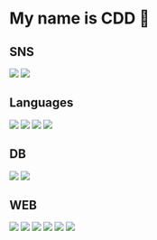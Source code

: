 # **My name is CDD 🤩**

## **SNS**

<a href = "https://velog.io/@dev_cdd"><img src="https://img.shields.io/badge/Velog-20C997?style=flat-square&labelColor=EEEEEE&logo=velog&logoColor=20C997"/></a>
<a href = "https://instagram.com/cdd_world"><img src="https://img.shields.io/badge/Instagram-E4405F?style=flat-square&labelColor=EEEEEE&logo=instagram&logoColor=E4405F"/></a>

## **Languages**

<img src="https://img.shields.io/badge/C-A8B9CC?style=flat-square&labelColor=EEEEEE&logo=c&logoColor=A8B9CC"/> <img src="https://img.shields.io/badge/C++-00599C?style=flat-square&labelColor=EEEEEE&logo=cplusplus&logoColor=00599C"/> <img src="https://img.shields.io/badge/C%23-239120?style=flat-square&labelColor=EEEEEE&logo=csharp&logoColor=239120"/> <img src="https://img.shields.io/badge/Python-3776AB?style=flat-square&labelColor=EEEEEE&logo=python&logoColor=3776AB"/>

## **DB**

<img src="https://img.shields.io/badge/Oracle-E34F26?style=flat-square&labelColor=EEEEEE&logo=oracle&logoColor=F80000"/> <img src="https://img.shields.io/badge/mongoDB-47A248?style=flat-square&labelColor=EEEEEE&logo=mongoDB&logoColor=47A248"/>

## **WEB**

<img src="https://img.shields.io/badge/HTML-E34F26?style=flat-square&labelColor=EEEEEE&logo=HTML5"/> <img src="https://img.shields.io/badge/CSS-1572B6?style=flat-square&labelColor=EEEEEE&logo=CSS3&logoColor=1572B6"/> <img src="https://img.shields.io/badge/JavaScript-F7DF1E?style=flat-square&labelColor=EEEEEE&logo=JavaScript&logoColor=F7DF1E"/> <img src="https://img.shields.io/badge/TypeScript-3178C6?style=flat-square&labelColor=EEEEEE&logo=TypeScript&logoColor=3178C6"/> <img src="https://img.shields.io/badge/Node.js-339933?style=flat-square&labelColor=EEEEEE&logo=node.js&logoColor=339933"/> <img src="https://img.shields.io/badge/Express.js-339933?style=flat-square&labelColor=EEEEEE&logo=express.js&logoColor=000000"/>

